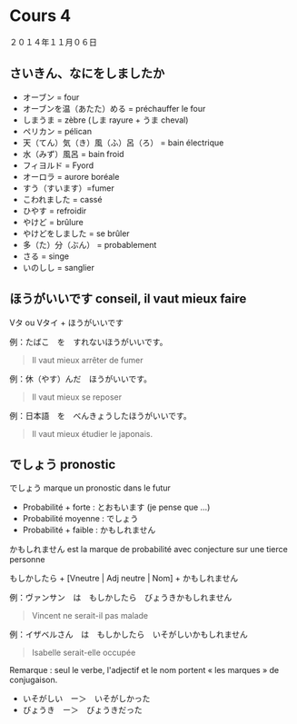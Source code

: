 Cours 4
=========

２０１４年１１月０６日

さいきん、なにをしましたか
---------------------

* オーブン = four
* オーブンを温（あたた）める = préchauffer le four
* しまうま = zèbre (しま rayure + うま cheval)
* ペリカン = pélican
* 天（てん）気（き）風（ふ）呂（ろ） = bain électrique
* 水（みず）風呂 = bain froid
* フィヨルド = Fyord
* オーロラ = aurore boréale
* すう（すいます）=fumer
* こわれました = cassé
* ひやす = refroidir
* やけど = brûlure
* やけどをしました = se brûler
* 多（た）分（ぶん） = probablement
* さる = singe
* いのしし = sanglier

ほうがいいです conseil, il vaut mieux faire
--------

Vタ ou Vタイ + ほうがいいです

例：たばこ　を　すれないほうがいいです。
> Il vaut mieux arrêter de fumer

例：休（やす）んだ　ほうがいいです。
> Il vaut mieux se reposer

例：日本語　を　べんきょうしたほうがいいです。
> Il vaut mieux étudier le japonais.

でしょう pronostic
------------

でしょう marque un pronostic dans le futur

* Probabilité + forte : とおもいます (je pense que …)
* Probabilité moyenne : でしょう
* Probabilité + faible : かもしれません

かもしれません est la marque de probabilité avec conjecture sur une tierce personne

もしかしたら + [Vneutre | Adj neutre | Nom] + かもしれません

例：ヴァンサン　は　もしかしたら　びょうきかもしれません
> Vincent ne serait-il pas malade

例：イザベルさん　は　もしかしたら　いそがしいかもしれません
> Isabelle serait-elle occupée

Remarque : seul le verbe, l'adjectif et le nom portent « les marques » de conjugaison.

* いそがしい　ー＞　いそがしかった  
* びょうき　ー＞　びょうきだった